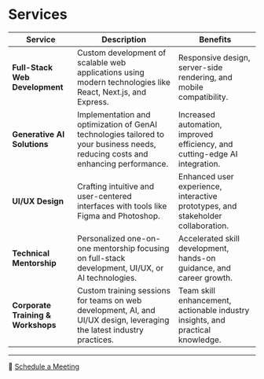 # Services

| Service | Description | Benefits |
|---------|-------------|----------|
| **Full-Stack Web Development** | Custom development of scalable web applications using modern technologies like React, Next.js, and Express. | Responsive design, server-side rendering, and mobile compatibility. |
| **Generative AI Solutions** | Implementation and optimization of GenAI technologies tailored to your business needs, reducing costs and enhancing performance. | Increased automation, improved efficiency, and cutting-edge AI integration. |
| **UI/UX Design** | Crafting intuitive and user-centered interfaces with tools like Figma and Photoshop. | Enhanced user experience, interactive prototypes, and stakeholder collaboration. |
| **Technical Mentorship** | Personalized one-on-one mentorship focusing on full-stack development, UI/UX, or AI technologies. | Accelerated skill development, hands-on guidance, and career growth. |
| **Corporate Training & Workshops** | Custom training sessions for teams on web development, AI, and UI/UX design, leveraging the latest industry practices. | Team skill enhancement, actionable industry insights, and practical knowledge. |
 
---
 
📅 [Schedule a Meeting](https://calendly.com/emilia-cb)
